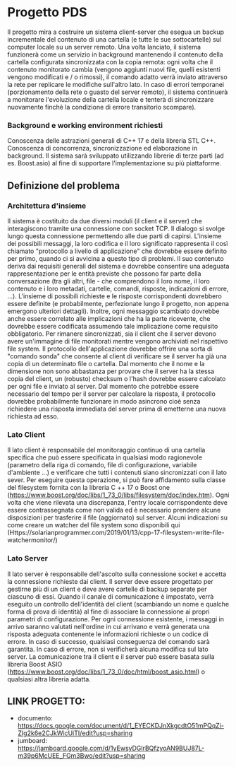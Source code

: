 # Progetto PDS

Il progetto mira a costruire un sistema client-server che esegua un backup incrementale
del contenuto di una cartella (e tutte le sue sottocartelle) sul computer locale su un server remoto. Una volta lanciato, il sistema funzionerà come un servizio in background mantenendo il contenuto della cartella configurata sincronizzata con la copia remota: ogni volta che il contenuto monitorato cambia (vengono aggiunti nuovi file, quelli esistenti vengono modificati e / o rimossi), il comando adatto verrà inviato attraverso la rete per replicare le modifiche sull'altro lato. In caso di errori temporanei (porzionamento della rete o guasto del server remoto), il sistema continuerà a monitorare l'evoluzione della cartella locale e tenterà di sincronizzare nuovamente finchè la condizione di errore transitorio scompare).


### Background e working environment richiesti

Conoscenza delle astrazioni generali di C++ 17 e della libreria STL C++.
Conoscenza di concorrenza, sincronizzazione ed elaborazione in background. Il sistema sarà sviluppato utilizzando librerie di terze parti (ad es. Boost.asio) al fine di
supportare l'implementazione su più piattaforme.


## Definizione del problema

### Architettura d'insieme

Il sistema è costituito da due diversi moduli (il client e il server) che interagiscono tramite una connessione con socket TCP.
Il dialogo si svolge lungo questa connessione permettendo alle due parti di capirsi.
L'insieme dei possibili messaggi, la loro codifica e il loro significato rappresenta il così
chiamato "protocollo a livello di applicazione" che dovrebbe essere definito per primo, quando ci si avvicina a questo tipo di problemi. Il suo contenuto deriva dai requisiti generali del sistema e dovrebbe consentire una adeguata rappresentazione per le entità previste che possono far parte della conversazione (tra gli altri, file - che comprendono il loro nome, il loro contenuto e i loro metadati, cartelle, comandi, risposte, indicazioni di errore, ...). L'insieme di possibili richieste e le risposte corrispondenti dovrebbero essere definite (e probabilmente, perfezionate lungo il progetto, non appena emergono ulteriori dettagli).
Inoltre, ogni messaggio scambiato dovrebbe anche essere correlato alle implicazioni che ha
la parte ricevente, che dovrebbe essere codificata assumendo tale implicazione come requisito obbligatorio.
Per rimanere sincronizzati, sia il client che il server devono avere un'immagine di file monitorati mentre vengono archiviati nel rispettivo file system. Il protocollo dell'applicazione dovrebbe offrire una sorta di "comando sonda" che consente al client di verificare se il server ha già una copia di un determinato file o cartella. Dal momento che il nome e la dimensione non sono abbastanza per provare che il server ha la stessa copia del client, un (robusto) checksum o l'hash dovrebbe essere calcolato per ogni file e inviato al server. Dal momento che potrebbe essere necessario del tempo per il server per calcolare la risposta, il protocollo dovrebbe probabilmente funzionare in modo asincrono cioè senza richiedere una risposta immediata del server prima di emetterne una nuova richiesta ad esso.

### Lato Client

Il lato client è responsabile del monitoraggio continuo di una cartella specifica che può essere specificata in qualsiasi modo ragionevole (parametro della riga di comando, file di configurazione, variabile d'ambiente ...) e verificare che tutti i contenuti siano sincronizzati con il lato sever. Per eseguire questa operazione, si può fare affidamento sulla classe del filesystem fornita con la libreria C ++ 17 o Boost one (https://www.boost.org/doc/libs/1_73_0/libs/filesystem/doc/index.htm). Ogni volta che viene rilevata una discrepanza, l'entry locale corrispondente deve essere contrassegnata come non valida ed è necessario prendere alcune disposizioni per trasferire il file (aggiornato) sul server. Alcuni indicazioni su come creare un watcher del file system sono disponibili qui
(Https://solarianprogrammer.com/2019/01/13/cpp-17-filesystem-write-file-watchermonitor/)

### Lato Server

Il lato server è responsabile dell'ascolto sulla connessione socket e accetta la connessione
richieste dai client. Il server deve essere progettato per gestirne più di un client e deve avere cartelle di backup separate per ciascuno di essi. Quando il canale di comunicazione è impostato, verrà eseguito un controllo dell'identità del client (scambiando un nome e qualche forma di prova di identità) al fine di associare la connessione ai propri parametri di configurazione. Per ogni connessione esistente, i messaggi in arrivo saranno valutati nell'ordine in cui arrivano e verrà generata una risposta adeguata contenente le informazioni richieste o un codice di errore. In caso di successo, qualsiasi conseguenza del comando sarà garantita. In caso di errore, non si verificherà alcuna modifica sul lato server. La comunicazione tra il client e il server può essere basata sulla libreria Boost ASIO (https://www.boost.org/doc/libs/1_73_0/doc/html/boost_asio.html) o qualsiasi altra libreria adatta.




## LINK PROGETTO:
- documento: https://docs.google.com/document/d/1_EYECKDJnXkgcdtO51mPQqZi-ZIg2k6e2CJkWicUiTI/edit?usp=sharing
- jumboard: https://jamboard.google.com/d/1yEwsyDGlrBQfzyoAN9BUJ87L-m39p6McUEE_FGm3Bwo/edit?usp=sharing